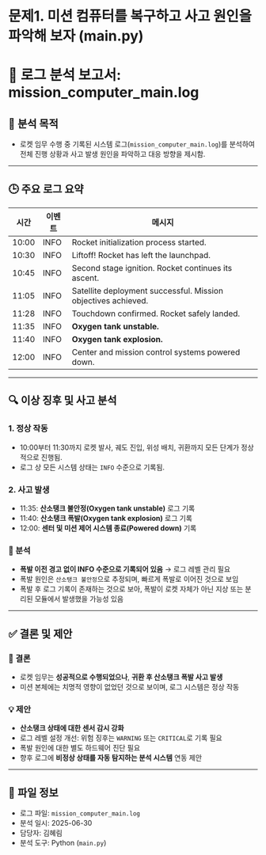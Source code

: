 # 문제1. 미션 컴퓨터를 복구하고 사고 원인을 파악해 보자 (main.py)
# 🚀 로그 분석 보고서: mission_computer_main.log

## 📌 분석 목적
- 로켓 임무 수행 중 기록된 시스템 로그(`mission_computer_main.log`)를 분석하여 전체 진행 상황과 사고 발생 원인을 파악하고 대응 방향을 제시함.

---

## 🕒 주요 로그 요약

| 시간 | 이벤트 | 메시지 |
|------|--------|--------|
| 10:00 | INFO | Rocket initialization process started. |
| 10:30 | INFO | Liftoff! Rocket has left the launchpad. |
| 10:45 | INFO | Second stage ignition. Rocket continues its ascent. |
| 11:05 | INFO | Satellite deployment successful. Mission objectives achieved. |
| 11:28 | INFO | Touchdown confirmed. Rocket safely landed. |
| 11:35 | INFO | **Oxygen tank unstable.** |
| 11:40 | INFO | **Oxygen tank explosion.** |
| 12:00 | INFO | Center and mission control systems powered down. |

---

## 🔍 이상 징후 및 사고 분석

### 1. **정상 작동**
- 10:00부터 11:30까지 로켓 발사, 궤도 진입, 위성 배치, 귀환까지 모든 단계가 정상적으로 진행됨.
- 로그 상 모든 시스템 상태는 `INFO` 수준으로 기록됨.

### 2. **사고 발생**
- 11:35: **산소탱크 불안정(Oxygen tank unstable)** 로그 기록
- 11:40: **산소탱크 폭발(Oxygen tank explosion)** 로그 기록
- 12:00: **센터 및 미션 제어 시스템 종료(Powered down)** 기록

### 🚨 분석
- **폭발 이전 경고 없이 INFO 수준으로 기록되어 있음** → 로그 레벨 관리 필요
- 폭발 원인은 `산소탱크 불안정`으로 추정되며, 빠르게 폭발로 이어진 것으로 보임
- 폭발 후 로그 기록이 존재하는 것으로 보아, 폭발이 로켓 자체가 아닌 지상 또는 분리된 모듈에서 발생했을 가능성 있음

---

## ✅ 결론 및 제안

### 📌 결론
- 로켓 임무는 **성공적으로 수행되었으나**, **귀환 후 산소탱크 폭발 사고 발생**
- 미션 본체에는 치명적 영향이 없었던 것으로 보이며, 로그 시스템은 정상 작동

### 💡 제안
- **산소탱크 상태에 대한 센서 감시 강화**
- 로그 레벨 설정 개선: 위험 징후는 `WARNING` 또는 `CRITICAL`로 기록 필요
- 폭발 원인에 대한 별도 하드웨어 진단 필요
- 향후 로그에 **비정상 상태를 자동 탐지하는 분석 시스템** 연동 제안

---

## 📁 파일 정보

- 로그 파일: `mission_computer_main.log`
- 분석 일시: 2025-06-30
- 담당자: 김혜림
- 분석 도구: Python (`main.py`)
